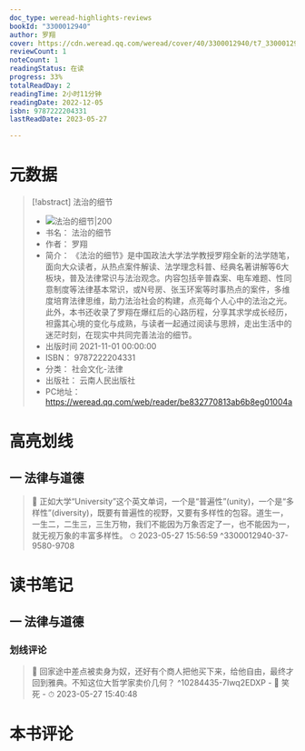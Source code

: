 ```yaml
---
doc_type: weread-highlights-reviews
bookId: "3300012940"
author: 罗翔
cover: https://cdn.weread.qq.com/weread/cover/40/3300012940/t7_3300012940.jpg
reviewCount: 1
noteCount: 1
readingStatus: 在读
progress: 33%
totalReadDay: 2
readingTime: 2小时11分钟
readingDate: 2022-12-05
isbn: 9787222204331
lastReadDate: 2023-05-27

---
```

# 元数据
> [!abstract] 法治的细节
> - ![ 法治的细节|200](https://cdn.weread.qq.com/weread/cover/40/3300012940/t7_3300012940.jpg)
> - 书名： 法治的细节
> - 作者： 罗翔
> - 简介： 《法治的细节》是中国政法大学法学教授罗翔全新的法学随笔，面向大众读者，从热点案件解读、法学理念科普、经典名著讲解等6大板块，普及法律常识与法治观念。内容包括辛普森案、电车难题、性同意制度等法律基本常识，或N号房、张玉环案等时事热点的案件，多维度培育法律思维，助力法治社会的构建，点亮每个人心中的法治之光。
此外，本书还收录了罗翔在爆红后的心路历程，分享其求学成长经历，袒露其心境的变化与成熟，与读者一起通过阅读与思辨，走出生活中的迷茫时刻，在现实中共同完善法治的细节。
> - 出版时间 2021-11-01 00:00:00
> - ISBN： 9787222204331
> - 分类： 社会文化-法律
> - 出版社： 云南人民出版社
> - PC地址：https://weread.qq.com/web/reader/be832770813ab6b8eg01004a

# 高亮划线

## 一 法律与道德

> 📌 正如大学“University”这个英文单词，一个是“普遍性”(unity)，一个是“多样性”(diversity)，既要有普遍性的视野，又要有多样性的包容。道生一，一生二，二生三，三生万物，我们不能因为万象否定了一，也不能因为一，就无视万象的丰富多样性。 
> ⏱ 2023-05-27 15:56:59 ^3300012940-37-9580-9708

# 读书笔记

## 一 法律与道德

### 划线评论
> 📌 回家途中差点被卖身为奴，还好有个商人把他买下来，给他自由，最终才回到雅典。不知这位大哲学家卖价几何？  ^10284435-7Iwq2EDXP
    - 💭 笑死
    - ⏱ 2023-05-27 15:40:48
   
# 本书评论
